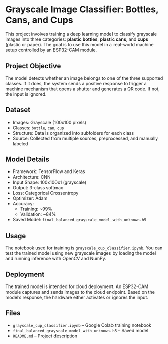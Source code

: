 # Grayscale Image Classifier: Bottles, Cans, and Cups

This project involves training a deep learning model to classify grayscale images into three categories: **plastic bottles**, **plastic cans**, and **cups** (plastic or paper). The goal is to use this model in a real-world machine setup controlled by an ESP32-CAM module.

## Project Objective

The model detects whether an image belongs to one of the three supported classes. If it does, the system sends a positive response to trigger a machine mechanism that opens a shutter and generates a QR code. If not, the input is ignored.

## Dataset

- Images: Grayscale (100x100 pixels)
- Classes: `bottle`, `can`, `cup`
- Structure: Data is organized into subfolders for each class
- Source: Collected from multiple sources, preprocessed, and manually labeled

## Model Details

- Framework: TensorFlow and Keras
- Architecture: CNN
- Input Shape: 100x100x1 (grayscale)
- Output: 3-class softmax
- Loss: Categorical Crossentropy
- Optimizer: Adam
- Accuracy:
  - Training: ~99%
  - Validation: ~84%
- Saved Model: `final_balanced_grayscale_model_with_unknown.h5`

## Usage

The notebook used for training is `grayscale_cup_classifier.ipynb`. You can test the trained model using new grayscale images by loading the model and running inference with OpenCV and NumPy.

## Deployment

The trained model is intended for cloud deployment. An ESP32-CAM module captures and sends images to the cloud endpoint. Based on the model’s response, the hardware either activates or ignores the input.

## Files

- `grayscale_cup_classifier.ipynb` – Google Colab training notebook
- `final_balanced_grayscale_model_with_unknown.h5` – Saved model
- `README.md` – Project description
